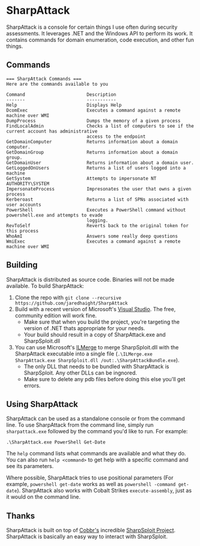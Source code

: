 # SharpAttack

SharpAttack is a console for certain things I use often during security assessments. It leverages .NET and the Windows API to perform its work. It contains commands for domain enumeration, code execution, and other fun things.

## Commands
```
=== SharpAttack Commands ===
Here are the commands available to you

Command                       Description
-------                       -----------
Help                          Displays Help
DcomExec                      Executes a command against a remote machine over WMI
DumpProcess                   Dumps the memory of a given process
FindLocalAdmin                Checks a list of computers to see if the current account has administrative
                              access to the endpoint
GetDomainComputer             Returns information about a domain computer.
GetDomainGroup                Returns information about a domain group.
GetDomainUser                 Returns information about a domain user.
GetLoggedOnUsers              Returns a list of users logged into a machine
GetSystem                     Attempts to impersonate NT AUTHORITY\SYSTEM
ImpersonateProcess            Impresonates the user that owns a given process
Kerberoast                    Returns a list of SPNs associated with user accounts
PowerShell                    Executes a PowerShell command without powershell.exe and attempts to evade
                              logging.
RevToSelf                     Reverts back to the original token for this process
WhoAmI                        Answers some really deep questions
WmiExec                       Executes a command against a remote machine over WMI
```

## Building

SharpAttack is distributed as source code. Binaries will not be made available. To build SharpAttack:

1. Clone the repo with `git clone --recursive https://github.com/jaredhaight/SharpAttack`
2. Build with a recent version of Microsoft's [Visual Studio](https://visualstudio.microsoft.com/vs/). The free, community edition will work fine. 
    * Make sure that when you build the project, you're targeting the version of .NET thats appropriate for your needs. 
    * Your build should result in a copy of SharpAttack.exe and SharpSploit.dll
3. You can use Microsoft's [ILMerge](https://www.microsoft.com/en-us/download/details.aspx?id=17630) to merge SharpSploit.dll with the SharpAttack executable into a single file (`.\ILMerge.exe SharpAttack.exe SharpSploit.dll /out:.\SharpAttackBundle.exe`). 
    * The only DLL that needs to be bundled with SharpAttack is SharpSploit. Any other DLLs can be ingnored. 
    * Make sure to delete any pdb files before doing this else you'll get errors.

## Using SharpAttack
SharpAttack can be used as a standalone console or from the command line. To use SharpAttack from the command line, simply run `sharpattack.exe` followed by the command you'd like to run. For example:

```
.\SharpAttack.exe PowerShell Get-Date
```

The `help` command lists what commands are available and what they do. You can also run `help <command>` to get help with a specific command and see its parameters.

Where possible, SharpAttack tries to use positional parameters (For example, `powershell get-date` works as well as `powershell -command get-date`). SharpAttack also works with Cobalt Strikes `execute-assembly`, just as it would on the command line.

## Thanks
SharpAttack is built on top of [Cobbr's](https://twitter.com/cobbr_io) incredible [SharpSploit Project](https://github.com/cobbr/SharpSploit). SharpAttack is basically an easy way to interact with SharpSploit.
